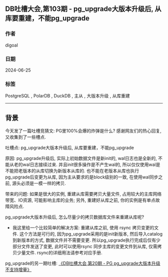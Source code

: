 ## DB吐槽大会,第103期 - pg_upgrade大版本升级后, 从库要重建，不能pg_upgrade     
                             
### 作者                                                    
digoal                                                    
                                                    
### 日期                                                    
2024-06-25                                         
                                                    
### 标签                                   
PostgreSQL , PolarDB , DuckDB , 主从 , 大版本升级 , 从库重建   
                                                    
----                                                    
                                                    
## 背景         
今天发了一篇吐槽竞猜文: PG里100%会爆的炸弹是什么? 感谢网友们的热心回复, 又收集到了一些槽点.        
      
吐槽点: pg_upgrade大版本升级后, 从库要重建，不能pg_upgrade      
      
原因: pg_upgrade升级后, 实际上初始数据文件是新init的, wal日志也是全新的, 不能从老的wal日志接续过来. 并且init很多操作是不产生wal的, 所以仅仅使用wal是不能把老版本的从库切换为新版本从库的.  也不能在老版本从库也执行pg_upgrade后变更为从库, 因为主从要求的是block级别的一致, 在使用wal同步之前, 源头必须是一模一样的拷贝.    
    
带来的问题: 如果是很大的实例, 重建从库需要拷贝大量文件, 占用较大的主库网络带宽、IO资源, 可能影响主库的业务; 另外, 重建好从库之前, 你的实例是有单点故障风险点.    
    
pg_upgrade大版本升级后, 怎么尽量少的拷贝数据库文件来重建从库呢?   
- 我这里给一个比较简单的解决方案: 重建从库之前, 使用 rsync 拷贝变更的文件. 这个方法是可行的, 因为pg_upgrade采用的是init新版本, 然后导入catalog到新版本的方式, 数据文件并不需要变更. 所以pg_upgrade执行完成后仅有少部分文件发送了变更, 此时可以使用rsync 同步主库的变更文件到从库, 仅需拷贝少量文件.   rsync的详细用法请参考对应手册.   
  
pg_upgrade的另一期吐槽: [《DB吐槽大会,第20期 - PG pg_upgrade大版本升级不支持增量》](../202109/20210902_08.md)       
    
    
